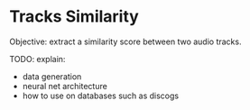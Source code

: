 # Tracks Similarity

Objective: extract a similarity score between two audio tracks.

TODO: explain:

- data generation
- neural net architecture
- how to use on databases such as discogs
